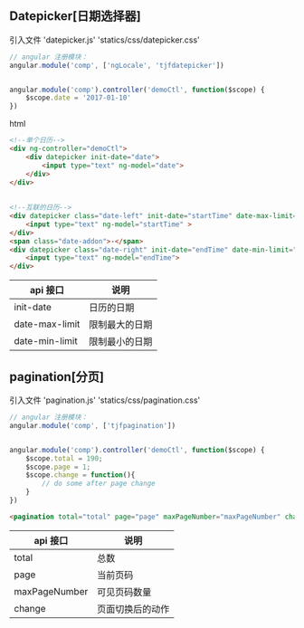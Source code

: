 Datepicker[日期选择器]
---
引入文件
'datepicker.js'
'statics/css/datepicker.css'
```js
// angular 注册模块：
angular.module('comp', ['ngLocale', 'tjfdatepicker'])


angular.module('comp').controller('demoCtl', function($scope) {
    $scope.date = '2017-01-10'
})
```

html
```html
<!--单个日历-->
<div ng-controller="demoCtl">
    <div datepicker init-date="date">
        <input type="text" ng-model="date">
    </div>
</div>
    
    
<!--互联的日历-->
<div datepicker class="date-left" init-date="startTime" date-max-limit="endTime">
    <input type="text" ng-model="startTime" >
</div>
<span class="date-addon">-</span>
<div datepicker class="date-right" init-date="endTime" date-min-limit="startTime">
    <input type="text" ng-model="endTime">
</div>
```

api 接口 | 说明
---|---
init-date | 日历的日期
date-max-limit | 限制最大的日期
date-min-limit | 限制最小的日期



pagination[分页]
---
引入文件
'pagination.js'
'statics/css/pagination.css'
```js
// angular 注册模块：
angular.module('comp', ['tjfpagination'])


angular.module('comp').controller('demoCtl', function($scope) {
    $scope.total = 190;
    $scope.page = 1;
    $scope.change = function(){
        // do some after page change 
    }
})
```

```html
<pagination total="total" page="page" maxPageNumber="maxPageNumber" changed="onPageChange()"></pagination>
```


api 接口 | 说明
---|---
total | 总数
page | 当前页码
maxPageNumber | 可见页码数量
change | 页面切换后的动作
